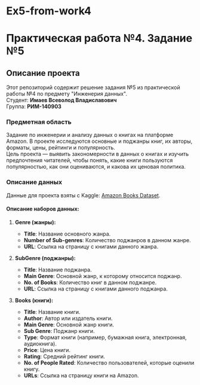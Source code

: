 # Ex5-from-work4
# Практическая работа №4. Задание №5

## Описание проекта
Этот репозиторий содержит решение задания №5 из практической работы №4 по предмету "Инженерия данных".  
Студент: **Имаев Всеволод Владиславович**  
Группа: **РИМ-140903**

### Предметная область
Задание по инженерии и анализу данных о книгах на платформе Amazon. В проекте исследуются основные и поджанры книг, их авторы, форматы, цены, рейтинги и популярность.  
Цель проекта — выявить закономерности в данных о книгах и изучить предпочтения читателей, чтобы понять, какие книги пользуются популярностью, как они оцениваются, и какова их ценовая политика.

### Описание данных
Данные для проекта взяты с Kaggle: [Amazon Books Dataset](https://www.kaggle.com/datasets/chhavidhankhar11/amazon-books-dataset).  

#### **Описание наборов данных:**
1. **Genre (жанры):**
   - **Title**: Название основного жанра.
   - **Number of Sub-genres**: Количество поджанров в данном жанре.
   - **URL**: Ссылка на страницу с книгами данного жанра.

2. **SubGenre (поджанры):**
   - **Title**: Название поджанра.
   - **Main Genre**: Основной жанр, к которому относится поджанр.
   - **No. of Books**: Количество книг в данном поджанре.
   - **URL**: Ссылка на страницу с книгами данного поджанра.

3. **Books (книги):**
   - **Title**: Название книги.
   - **Author**: Автор или издатель книги.
   - **Main Genre**: Основной жанр книги.
   - **Sub Genre**: Поджанр книги.
   - **Type**: Формат книги (например, бумажная книга, электронная, аудиокнига).
   - **Price**: Цена книги.
   - **Rating**: Средний рейтинг книги.
   - **No. of People Rated**: Количество пользователей, которые оценили книгу.
   - **URLs**: Ссылка на страницу книги на Amazon.
